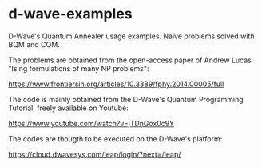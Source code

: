# d-wave-examples

D-Wave's Quantum Annealer usage examples. Naïve problems solved with BQM and CQM.

The problems are obtained from the open-access paper of Andrew Lucas "Ising formulations of many NP problems":

https://www.frontiersin.org/articles/10.3389/fphy.2014.00005/full

The code is mainly obtained from the D-Wave's Quantum Programming Tutorial, freely available on Youtube:

https://www.youtube.com/watch?v=jTDnGox0c9Y

The codes are thougth to be executed on the D-Wave's platform:

https://cloud.dwavesys.com/leap/login/?next=/leap/
